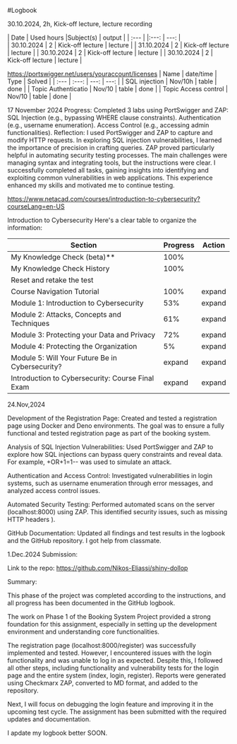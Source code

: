 #Logbook

 30.10.2024, 2h, Kick-off lecture, lecture recording

 | Date  | Used hours |Subject(s) |  output |
| :---        |    |:---:              |    ---: |    
| 30.10.2024  | 2  | Kick-off lecture  | lecture |
| 31.10.2024  | 2  | Kick-off lecture  | lecture |
| 30.10.2024  | 2  | Kick-off lecture  | lecture |
| 30.10.2024  | 2  | Kick-off lecture  | lecture |

https://portswigger.net/users/youraccount/licenses
| Name                  | date/time      | Type     |  Solved  |
| :---                  |      :---:     |     ---: |   ---:   |
| SQL injection         | Nov/10h        | table    | done     |
| Topic Authenticatio   | Nov/10         | table    | done     |
| Topic Access control  | Nov/10         | table    | done     |

17 November 2024
Progress:
Completed 3 labs using PortSwigger and ZAP:
SQL Injection (e.g., bypassing WHERE clause constraints).
Authentication (e.g., username enumeration).
Access Control (e.g., accessing admin functionalities).
Reflection:
I used PortSwigger and ZAP to capture and modify HTTP requests. In exploring SQL injection vulnerabilities, I learned the importance of precision in crafting queries. ZAP proved particularly helpful in automating security testing processes. The main challenges were managing syntax and integrating tools, but the instructions were clear. I successfully completed all tasks, gaining insights into identifying and exploiting common vulnerabilities in web applications. This experience enhanced my skills and motivated me to continue testing.




https://www.netacad.com/courses/introduction-to-cybersecurity?courseLang=en-US

Introduction to Cybersecurity
Here's a clear table to organize the information:

| Section                                            | Progress | Action  |
|----------------------------------------------------|----------|---------|
| My Knowledge Check (beta)**                      |100%      |         |
| My Knowledge Check History                       |100%      |         |
| Reset and retake the test                        |          |         |
| Course Navigation Tutorial                       | 100%     | expand  |
| Module 1: Introduction to Cybersecurity          | 53%      | expand  |
| Module 2: Attacks, Concepts and Techniques       | 61%      | expand  |
| Module 3: Protecting your Data and Privacy       | 72%      | expand  |
| Module 4: Protecting the Organization            | 5%       | expand  |
| Module 5: Will Your Future Be in Cybersecurity?  | expand   | expand  |
| Introduction to Cybersecurity: Course Final Exam | expand   | expand  |


24.Nov,2024

Development of the Registration Page: Created and tested a registration page using Docker and Deno environments. The goal was to ensure a fully functional and tested registration page as part of the booking system.

Analysis of SQL Injection Vulnerabilities: Used PortSwigger and ZAP to explore how SQL injections can bypass query constraints and reveal data. For example, +OR+1=1-- was used to simulate an attack.

Authentication and Access Control: Investigated vulnerabilities in login systems, such as username enumeration through error messages, and analyzed access control issues.

Automated Security Testing: Performed automated scans on the server (localhost:8000) using ZAP. This identified security issues, such as missing HTTP headers ).

GitHub Documentation: Updated all findings and test results in the logbook and the GitHub repository. I got help from classmate.


1.Dec.2024 Submission:

Link to the repo: https://github.com/Nikos-Eliassi/shiny-dollop

Summary:

This phase of the project was completed according to the instructions, and all progress has been documented in the GitHub logbook.

The work on Phase 1 of the Booking System Project provided a strong foundation for this assignment, especially in setting up the development environment and understanding core functionalities.

The registration page (localhost:8000/register) was successfully implemented and tested. However, I encountered issues with the login functionality and was unable to log in as expected. Despite this, I followed all other steps, including functionality and vulnerability tests for the login page and the entire system (index, login, register). Reports were generated using Checkmarx ZAP, converted to MD format, and added to the repository.

Next, I will focus on debugging the login feature and improving it in the upcoming test cycle. The assignment has been submitted with the required updates and documentation.


I apdate my logbook better SOON.






